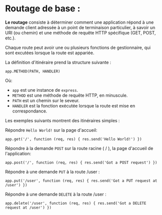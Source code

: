 # Routage de base :

**Le routage** consiste à déterminer comment une application répond à une demande client adressée à un point de terminaison particulier, à savoir un URI (ou chemin) et une méthode de requête HTTP spécifique (GET, POST, etc.).

Chaque route peut avoir une ou plusieurs fonctions de gestionnaire, qui sont excutées lorsque la route est appariée.

La définition d'itinéraire prend la structure suivante :

```
app.METHOD(PATH, HANDLER)
```

Où:

- `app` est une instance de `express`.
- `METHOD` est une méthode de requête HTTP, en minuscule.
- `PATH` est un chemin sur le seveur.
- `HANDLER` est la fonction exécutée lorsque la route est mise en correspondance.

Les exemples suivants montrent des itinéraires simples :

Répondre `Hello World!` sur la page d'accueil:

```
app.get('/', function (req, res) { res.send('Hello World!') })
```

Répondre à la demande `POST` sur la route racine ( / ), la page d'accueil de l'application:

```
app.post('/', function (req, res) { res.send('Got a POST request') })
```

Répondre à une demande `PUT` à la route /user :

```
app.put('/user', function (req, res) { res.send('Got a PUT request at /user') })
```

Répondre à une demande `DELETE` à la route /user :

```
app.delete('/user', function (req, res) { res.send('Got a DELETE request at /user') })
```

